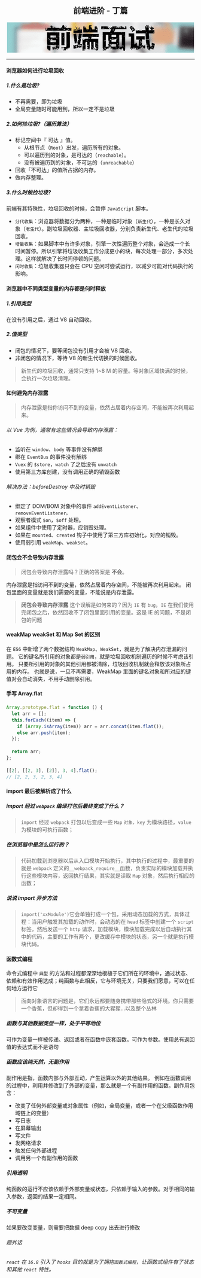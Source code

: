 <div align="center">

## 前端进阶 - 丁篇

  <img src="./../resource/interview_header.png" width="500" />

</div>

---

#### 浏览器如何进行垃圾回收

##### 1.什么是垃圾?

- 不再需要，即为垃圾
- 全局变量随时可能用到，所以一定不是垃圾

##### 2.如何捡垃圾?（遍历算法）

- 标记空间中『 可达 』值。
  - 从根节点（`Root`）出发，遍历所有的对象。
  - 可以遍历到的对象，是可达的（`reachable`）。
  - 没有被遍历到的对象，不可达的（`unreachable`）
- 回收「不可达」的值所占据的内存。
- 做内存整理。

##### 3.什么时候捡垃圾?

前端有其特殊性，垃圾回收的时候，会暂停 `JavaScript` 脚本。

- `分代收集`：浏览器将数据分为两种，一种是临时对象（`新生代`），一种是长久对象（`老生代`）。副垃圾回收器、主垃圾回收器，分别负责新生代、老生代的垃圾回收。
- `增量收集`：如果脚本中有许多对象，引擎一次性遍历整个对象，会造成一个长时间暂停。所以引擎将垃圾收集工作分成更小的块，每次处理一部分，多次处理。这样就解决了长时间停顿的问题。
- `闲时收集`：垃圾收集器只会在 CPU 空闲时尝试运行，以减少可能对代码执行的影响。

#### 浏览器中不同类型变量的内存都是何时释放

##### 1.引用类型

在没有引用之后，通过 V8 自动回收。

##### 2.值类型

- 闭包的情况下，要等闭包没有引用才会被 V8 回收。
- 非闭包的情况下，等待 V8 的新生代切换的时候回收。

> 新生代的垃圾回收，通常只支持 1~8 M 的容量。等对象区域快满的时候，会执行一次垃圾清理。

#### 如何避免内存泄露

> 内存泄露是指你访问不到的变量，依然占居着内存空间，不能被再次利用起来。

###### 以 Vue 为例，通常有这些情况会导致内存泄露：

- 监听在 `window`、`body` 等事件没有解绑
- 绑在 `EventBus` 的事件没有解绑
- `Vuex` 的 `$store`，`watch` 了之后没有 `unwatch`
- 使用第三方库创建，没有调用正确的销毁函数

###### 解决办法：beforeDestroy 中及时销毁

- 绑定了 DOM/BOM 对象中的事件 `addEventListener`、`removeEventListener。`
- 观察者模式 `$on`，`$off` 处理。
- 如果组件中使用了定时器，应销毁处理。
- 如果在 `mounted`、`created` 钩子中使用了第三方库初始化，对应的销毁。
- 使用弱引用 `weakMap`、`weakSet`。

#### 闭包会不会导致内存泄露

> 闭包会导致内存泄露吗？正确的答案是 **不会**。

内存泄露是指访问不到的变量，依然占居着内存空间，不能被再次利用起来。
闭包里面的变量就是我们需要的变量，不能说是内存泄露。

> **闭包会导致内存泄露** 这个误解是如何来的？因为 `IE` 有 `bug`，`IE` 在我们使用完闭包之后，依然回收不了闭包里面引用的变量。这是 IE 的问题，不是闭包的问题

#### weakMap weakSet 和 Map Set 的区别

在 `ES6` 中新增了两个数据结构 `WeakMap`、`WeakSet`，就是为了解决内存泄漏的问题。
它的键名所引用的对象都是`弱引用`，就是垃圾回收机制遍历的时候不考虑该引用。
只要所引用的对象的其他引用都被清除，垃圾回收机制就会释放该对象所占用的内存。
也就是说，一旦不再需要，WeakMap 里面的键名对象和所对应的键值对会自动消失，不用手动删除引用。

#### 手写 Array.flat

```javascript
Array.prototype.flat = function () {
  let arr = [];
  this.forEach((item) => {
    if (Array.isArray(item)) arr = arr.concat(item.flat());
    else arr.push(item);
  });

  return arr;
};

[[2], [[2, 3], [2]], 3, 4].flat();
// [2, 2, 3, 2, 3, 4]
```

#### import 最后被解析成了什么

##### import 经过 `webpack` 编译打包后最终变成了什么？

> `import` 经过 `webpack` 打包以后变成一些 `Map` `对象，key` 为模块路径，`value` 为模块的可执行函数；

##### 在浏览器中是怎么运行的？

> 代码加载到浏览器以后从入口模块开始执行，其中执行的过程中，最重要的就是 `webpack` 定义的`__webpack_require__`函数，负责实际的模块加载并执行这些模块内容，返回执行结果，其实就是读取 `Map` 对象，然后执行相应的函数；

##### 说说 import 异步方法

> `import('xxModule')`它会单独打成一个包，采用动态加载的方式，具体过程：当用户触发其加载的动作时，会动态的在 `head` 标签中创建一个 `script` 标签，然后发送一个 `http` 请求，加载模块，模块加载完成以后自动执行其中的代码，主要的工作有两个，更改缓存中模块的状态，另一个就是执行模块代码。

#### 函数式编程

命令式编程中 `典型` 的方法和过程都深深地根植于它们所在的环境中，通过状态、依赖和有效作用达成；纯函数与此相反，它与环境无关，只要我们愿意，可以在任何地方运行它

> 面向对象语言的问题是，它们永远都要随身携带那些隐式的环境。你只需要一个香蕉，但却得到一个拿着香蕉的大猩猩...以及整个丛林

##### 函数与其他数据类型一样，处于平等地位

可作为变量一样被传递、返回或者在函数中嵌套函数。可作为参数。使用总有返回值的表达式而不是语句

##### 函数应该纯天然，无副作用

副作用是指，函数内部与外部互动，产生运算以外的其他结果。 例如在函数调用的过程中，利用并修改到了外部的变量，那么就是一个有副作用的函数。副作用包含：

- 改变了任何外部变量或对象属性（例如，全局变量，或者一个在父级函数作用域链上的变量）
- 写日志
- 在屏幕输出
- 写文件
- 发网络请求
- 触发任何外部进程
- 调用另一个有副作用的函数

##### 引用透明

纯函数的运行不应该依赖于外部变量或状态，只依赖于输入的参数。对于相同的输入参数，返回的结果一定相同。

##### 不可变量

如果要改变变量，则需要把数据 deep copy 出去进行修改

###### 题外话

_`react` 在 `16.8` 引入了 `hooks` 目的就是为了拥抱`函数式编程`，让函数式组件有了状态和其他 `react` 特性。_
